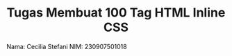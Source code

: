 <h1 style="text-align: center;">Tugas Membuat 100 Tag HTML Inline CSS</h1>
<p style="color: black;">
  Nama: Cecilia Stefani
  NIM: 230907501018
</p>

